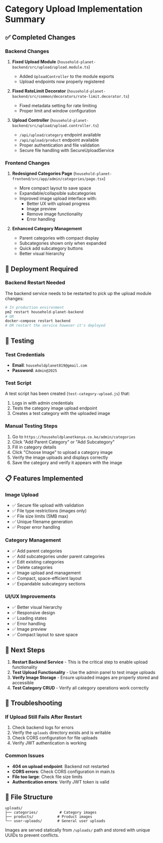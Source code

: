 # Category Upload Implementation Summary

## ✅ Completed Changes

### Backend Changes
1. **Fixed Upload Module** (`household-planet-backend/src/upload/upload.module.ts`)
   - Added `UploadController` to the module exports
   - Upload endpoints now properly registered

2. **Fixed RateLimit Decorator** (`household-planet-backend/src/common/decorators/rate-limit.decorator.ts`)
   - Fixed metadata setting for rate limiting
   - Proper limit and window configuration

3. **Upload Controller** (`household-planet-backend/src/upload/upload.controller.ts`)
   - `/api/upload/category` endpoint available
   - `/api/upload/product` endpoint available
   - Proper authentication and file validation
   - Secure file handling with SecureUploadService

### Frontend Changes
1. **Redesigned Categories Page** (`household-planet-frontend/src/app/admin/categories/page.tsx`)
   - More compact layout to save space
   - Expandable/collapsible subcategories
   - Improved image upload interface with:
     - Better UX with upload progress
     - Image preview
     - Remove image functionality
     - Error handling

2. **Enhanced Category Management**
   - Parent categories with compact display
   - Subcategories shown only when expanded
   - Quick add subcategory buttons
   - Better visual hierarchy

## 🔄 Deployment Required

### Backend Restart Needed
The backend service needs to be restarted to pick up the upload module changes:

```bash
# In production environment
pm2 restart household-planet-backend
# OR
docker-compose restart backend
# OR restart the service however it's deployed
```

## 🧪 Testing

### Test Credentials
- **Email**: `householdplanet819@gmail.com`
- **Password**: `Admin@2025`

### Test Script
A test script has been created (`test-category-upload.js`) that:
1. Logs in with admin credentials
2. Tests the category image upload endpoint
3. Creates a test category with the uploaded image

### Manual Testing Steps
1. Go to `https://householdplanetkenya.co.ke/admin/categories`
2. Click "Add Parent Category" or "Add Subcategory"
3. Fill in category details
4. Click "Choose Image" to upload a category image
5. Verify the image uploads and displays correctly
6. Save the category and verify it appears with the image

## 📋 Features Implemented

### Image Upload
- ✅ Secure file upload with validation
- ✅ File type restrictions (images only)
- ✅ File size limits (5MB max)
- ✅ Unique filename generation
- ✅ Proper error handling

### Category Management
- ✅ Add parent categories
- ✅ Add subcategories under parent categories
- ✅ Edit existing categories
- ✅ Delete categories
- ✅ Image upload and management
- ✅ Compact, space-efficient layout
- ✅ Expandable subcategory sections

### UI/UX Improvements
- ✅ Better visual hierarchy
- ✅ Responsive design
- ✅ Loading states
- ✅ Error handling
- ✅ Image preview
- ✅ Compact layout to save space

## 🚀 Next Steps

1. **Restart Backend Service** - This is the critical step to enable upload functionality
2. **Test Upload Functionality** - Use the admin panel to test image uploads
3. **Verify Image Storage** - Ensure uploaded images are properly stored and accessible
4. **Test Category CRUD** - Verify all category operations work correctly

## 🔧 Troubleshooting

### If Upload Still Fails After Restart
1. Check backend logs for errors
2. Verify the `uploads` directory exists and is writable
3. Check CORS configuration for file uploads
4. Verify JWT authentication is working

### Common Issues
- **404 on upload endpoint**: Backend not restarted
- **CORS errors**: Check CORS configuration in main.ts
- **File too large**: Check file size limits
- **Authentication errors**: Verify JWT token is valid

## 📁 File Structure

```
uploads/
├── categories/          # Category images
├── products/           # Product images
└── user-uploads/       # General user uploads
```

Images are served statically from `/uploads/` path and stored with unique UUIDs to prevent conflicts.
